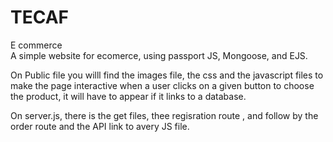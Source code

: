 # TECAF
E commerce  
A simple website for ecomerce, using passport JS, Mongoose, and EJS.

On Public file you willl find the images file, the css and the javascript files to make the page interactive when a user clicks on a given button to choose the product, it will have to appear if it links to a database.

On server.js, there is the get files, thee regisration route , and follow by the order route and the API link to avery JS file.
